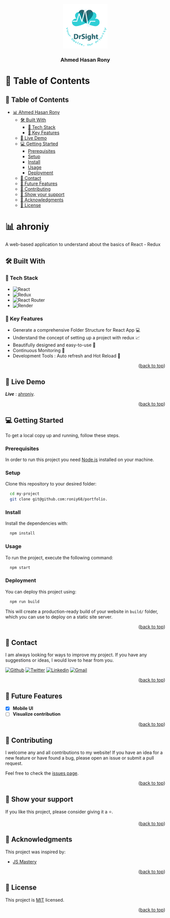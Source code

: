 <a name="readme-top"></a>

<a name="readme-top"></a>

<div align="center">

  <img src="readme-assets/murple_logo.png" alt="logo" width="140"  height="auto" />
  <br/>

  <h3><b>Ahmed Hasan Rony</b></h3>

</div>

# 📗 Table of Contents
## 📑 Table of Contents
- [📊 Ahmed Hasan Rony ](#-ahroniy-)
  - [🛠 Built With ](#-built-with-)
    - [🧰 Tech Stack ](#-tech-stack-)
    - [💎 Key Features ](#-key-features-)
  - [🚀 Live Demo ](#-live-demo-)
  - [💻 Getting Started ](#-getting-started-)
    - [Prerequisites](#prerequisites)
    - [Setup](#setup)
    - [Install](#install)
    - [Usage](#usage)
    - [Deployment](#deployment)
  - [📧 Contact ](#-contact-)
  - [🔭 Future Features ](#-future-features-)
  - [🤝 Contributing ](#-contributing-)
  - [💖 Show your support ](#-show-your-support-)
  - [🙏 Acknowledgments ](#-acknowledgments-)
  - [📝 License ](#-license-)

<!-- PROJECT DESCRIPTION -->

# 📊 ahroniy <a name="about-project"></a>

A web-based application to understand about the basics of React - Redux 



## 🛠 Built With <a name="built-with"></a>

### 🧰 Tech Stack <a name="tech-stack"></a>

- ![React](https://img.shields.io/badge/react-%2320232a.svg?style=for-the-badge&logo=react&logoColor=%2361DAFB)
- ![Redux](https://img.shields.io/badge/redux-%23593d88.svg?style=for-the-badge&logo=redux&logoColor=white)
- ![React Router](https://img.shields.io/badge/React_Router-CA4245?style=for-the-badge&logo=react-router&logoColor=white)
- ![Render](https://img.shields.io/badge/Render-%46E3B7.svg?style=for-the-badge&logo=render&logoColor=white)

<!-- Features -->

### 💎 Key Features <a name="key-features"></a>

- Generate a comprehensive Folder Structure for React App 💻
- Understand the concept of setting up a project with redux 📈
- Beautifully designed and easy-to-use 🎨
- Continuous Monitoring 📸
- Development Tools : Auto refresh and Hot Reload 🔗

<p align="right">(<a href="#readme-top">back to top</a>)</p>

<!-- LIVE DEMO -->

## 🚀 Live Demo <a name="live-demo"></a>

***Live*** :  [ahroniy](https://ahroniy.me).
<p align="right">(<a href="#readme-top">back to top</a>)</p>


<!-- GETTING STARTED -->

## 💻 Getting Started <a name="getting-started"></a>

To get a local copy up and running, follow these steps.

### Prerequisites

In order to run this project you need [Node.js](https://nodejs.org/en/) installed on your machine.

### Setup

Clone this repository to your desired folder:

```sh
  cd my-project
  git clone git@github.com:roniy68/portfolio.
```

### Install

Install the dependencies with:

```sh
  npm install
```

### Usage

To run the project, execute the following command:

```sh
  npm start
```

<!-- ### Run tests

To run tests, run the following command:

```sh
  npm run test
``` -->

### Deployment

You can deploy this project using:

```sh
  npm run build
```
This will create a production-ready build of your website in `build/` folder, which you can use to deploy on a static site server.

<p align="right">(<a href="#readme-top">back to top</a>)</p>

<!-- AUTHORS -->

## 📧 Contact <a name="authors"></a>

I am always looking for ways to improve my project. If you have any suggestions or ideas, I would love to hear from you.

[![Github](https://img.shields.io/badge/GitHub-673AB7?style=for-the-badge&logo=github&logoColor=white)](https://github.com/roniy68)
[![Twitter](https://img.shields.io/badge/Twitter-1DA1F2?style=for-the-badge&logo=twitter&logoColor=white)](https://twitter.com/ahroniy)
[![Linkedin](https://img.shields.io/badge/LinkedIn-0077B5?style=for-the-badge&logo=linkedin&logoColor=white)](https://linkedin.com/in/ahroniy)
[![Gmail](https://img.shields.io/badge/Gmail-D14836?style=for-the-badge&logo=gmail&logoColor=white)](mailto:ahmed.hasan.rony@gmail.com)


<p align="right">(<a href="#readme-top">back to top</a>)</p>

<!-- FUTURE FEATURES -->

## 🔭 Future Features <a name="future-features"></a>

- [x] **Mobile UI**
- [ ] **Visualize contribution**

<p align="right">(<a href="#readme-top">back to top</a>)</p>

<!-- CONTRIBUTING -->

## 🤝 Contributing <a name="contributing"></a>

I welcome any and all contributions to my website! If you have an idea for a new feature or have found a bug, please open an issue or submit a pull request.

Feel free to check the [issues page](../../issues/).

<p align="right">(<a href="#readme-top">back to top</a>)</p>

<!-- SUPPORT -->

## 💖 Show your support <a name="support"></a>

If you like this project, please consider giving it a ⭐.

<p align="right">(<a href="#readme-top">back to top</a>)</p>

<!-- ACKNOWLEDGEMENTS -->

## 🙏 Acknowledgments <a name="acknowledgements"></a>

This project was inspired by:
- [JS Mastery](https://github.com/adrianhajdin)

<p align="right">(<a href="#readme-top">back to top</a>)</p>

<!-- LICENSE -->

## 📝 License <a name="license"></a>

This project is [MIT](./readme-assets/MIT.md) licensed.

<p align="right">(<a href="#readme-top">back to top</a>)</p>
